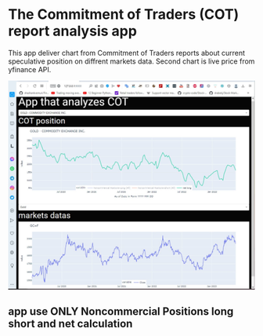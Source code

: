 # The Commitment of Traders (COT) report analysis app

This app deliver chart from Commitment of Traders reports about current speculative position on diffrent markets data.
Second chart is live price from yfinance API.

![img app](/assets/img.jpg "COT reports app")

## app use ONLY Noncommercial Positions long short and net calculation